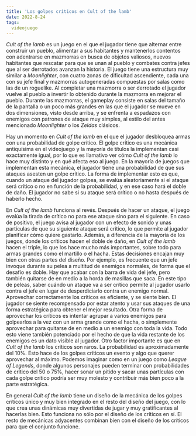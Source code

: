 ```yaml
---
title: 'Los golpes críticos en Cult of the lamb'
date: 2022-8-24
tags:
  videojuego
---
```

*Cult of the lamb* es un juego en el que el jugador tiene que alternar entre construir un pueblo, alimentar a sus habitantes y mantenerlos contentos con adentrarse en mazmorras en busca de objetos valiosos, nuevos habitantes que rescatar para que se unan al pueblo y combates contra jefes que al ser derrotados avanzan la historia. El juego tiene una estructura muy similar a *Moonlighter*, con cuatro zonas de dificultad ascendiente, cada una con su jefe final y mazmorras autogeneradas compuestas por salas como las de un roguelike. Al completar una mazmorra o ser derrotado el jugador vuelve al pueblo a invertir lo obtenido durante la mazmorra en mejorar el pueblo. Durante las mazmorras, el gameplay consiste en salas del tamaño de la pantalla o un poco más grandes en las que el jugador se mueve en dos dimensiones, visto desde arriba, y se enfrenta a espadazos con enemigos con patrones de ataque muy simples, al estilo del antes mencionado *Moonlighter* o los *Zeldas* clásicos.

Hay un momento en *Cult of the lamb* en el que el jugador desbloquea armas con una probabilidad de golpe crítico. El golpe crítico es una mecánica antiquísima en el videojuego y la mayoría de títulos la implementan casi exactamente igual, por lo que es llamativo ver cómo *Cult of the lamb* lo hace muy distinto y en qué afecta eso al juego. En la mayoría de juegos que implementan esta mecánica, el jugador tiene una probabilidad de que sus ataques asesten un golpe crítico. La forma de implementar esto es que, cuando un ataque del jugador golpea, se evalúa aleatoriamente si el ataque será crítico o no en función de la probabilidad, y en ese caso hará el doble de daño. El jugador no sabe si su ataque será crítico o no hasta después de haberlo hecho.

En *Cult of the lamb* funciona al revés. Después de hacer un ataque, el juego evalúa la tirada de crítico no para ese ataque sino para el siguiente. En caso de positivo, el juego avisa al jugador con un efecto de sonido y unas partículas de que su siguiente ataque será crítico, lo que permite al jugador planificar cómo quiere gastarlo. Además, a diferencia de la mayoría de los juegos, donde los críticos hacen el doble de daño, en *Cult of the lamb* hacen el triple, lo que los hace mucho más importantes, sobre todo para armas grandes como el martillo o el hacha. Estas decisiones encajan muy bien con otras partes del diseño. Por ejemplo, es frecuente que un jefe invoque durante su pelea a multitud de enemigos normales, de forma que el desafío es doble. Hay que acabar con la barra de vida del jefe, pero también quitarse de en medio a la horda de masillas que saca. En este tipo de peleas, saber cuándo un ataque va a ser crítico permite al jugador usarlo contra el jefe en lugar de desperdiciarlo contra un enemigo normal. Aprovechar correctamente los críticos es eficiente, y se siente bien. El jugador se siente recompensado por estar atento y usar sus ataques de una forma estratégica para obtener el mejor resultado. Otra forma de aprovechar los críticos es intentar agrupar a varios enemigos para golpearlos a la vez con un arma grande como el hacha, o simplemente aprovechar para quitarse de en medio a un enemigo con toda la vida. Todo esto viene también potenciado por el hecho de que la vida restante de los enemigos es un dato visible al jugador. Otro factor importante es que en *Cult of the lamb* los críticos son raros. La probabilidad es aproximadamente del 10%. Esto hace de los golpes críticos un evento y algo que querer aprovechar al máximo. Podemos imaginar como en un juego como *League of Legends*, donde algunos personajes pueden terminar con probabilidades de crítico del 50 o 75%, hacer sonar un pitido y sacar unas partículas con cada golpe crítico podría ser muy molesto y contribuir más bien poco a la parte estratégica.

En general *Cult of the lamb* tiene un diseño de la mecánica de los golpes críticos único y muy bien integrado en el resto del diseño del juego, con lo que crea unas dinámicas muy divertidas de jugar y muy gratificantes al hacerlas bien. Esto funciona no sólo por el diseño de los críticos en sí. El resto de mecánicas adyacentes combinan bien con el diseño de los críticos para que el conjunto funcione.
